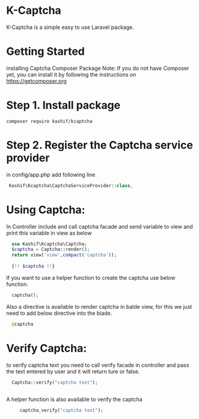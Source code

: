 # K-Captcha

K-Captcha is a simple easy to use Laravel package.

# Getting Started
  installing Captcha Composer Package
Note: If you do not have Composer yet, you can install it by following the instructions on https://getcomposer.org

# Step 1. Install package
  
    composer require kashif/kcaptcha

# Step 2. Register the Captcha service provider
  in config/app.php
  add following line
   ```php
    Kashif\Kcaptcha\CaptchaServiceProvider::class,
   ```
# Using Captcha:
  In Controller include and call captcha facade and send variable to view and print this variable in view as below
  ```php
    use Kashif\Kcaptcha\Captcha;
    $captcha = Captcha::render();
    return view('view',compact('captcha'));
    
    {!! $captcha !!}

  ```
  If you want to use a helper function to create the captcha use below function.
  ```php
    captcha();
  ```
  Also a directive is available to render captcha in balde view, for this we just need to add below directive into the blade.
  ```php
    @captcha
  ```
  # Verify Captcha:
  
  to verify captcha text you need to call verify facade in controller and pass the text entered by user and it will return ture or false.
  
   ```php
     Captcha::verify("captcha text");
     
   ```
   A helper function is also available to verify the captcha
   
   ```php
        captcha_verify("captcha text");
   ```
